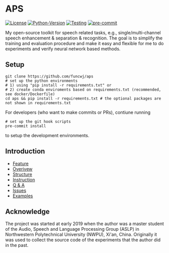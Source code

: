 # APS

[![License](https://img.shields.io/badge/License-Apache%202.0-brightgreen.svg)](https://opensource.org/licenses/Apache-2.0)
[![Python-Version](https://img.shields.io/badge/Python-3.7%7C3.8-brightgreen)](https://github.com/funcwj/aps)
[![Testing](https://github.com/funcwj/aps/workflows/Unit%20Testing/badge.svg)](https://github.com/funcwj/aps/workflows/Unit%20Testing/badge.svg)
[![pre-commit](https://img.shields.io/badge/pre--commit-enabled-brightgreen?logo=pre-commit&logoColor=white)](https://github.com/pre-commit/pre-commit)

My open-source toolkit for speech related tasks, e.g., single/multi-channel speech enhancement & separation & recognition. The goal is to simplify the training and evaluation procedure and make it easy and flexible for me to do experiments and verify neural network based methods.

## Setup

```shell
git clone https://github.com/funcwj/aps
# set up the python environments
# 1) using "pip install -r requirements.txt" or
# 2) create conda enviroments based on requirements.txt (recommended, see docker/Dockerfile)
cd aps && pip install -r requirements.txt # the optional packages are not shown in requirements.txt
```
For developers (who want to make commits or PRs), contiune running
```shell
# set up the git hook scripts
pre-commit install
```
to setup the development environments.

## Introduction

* [Feature](docs/feature.md)
* [Overivew](docs/overview.md)
* [Structure](docs/code.md)
* [Instruction](docs/instruction.md)
* [Q & A](docs/qa.md)
* [Issues](docs/issue.md)
* [Examples](examples)

## Acknowledge

The project was started at early 2019 when the author was a master student of the Audio, Speech and Language Processing Group (ASLP) in Northwestern Polytechnical University (NWPU), Xi'an, China. Originally it was used to collect the source code of the experiments that the author did in the past.
